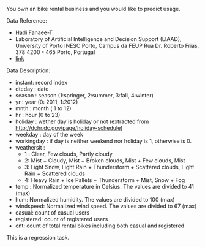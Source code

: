 You own an bike rental business and you would like to predict usage.

Data Reference:
   - Hadi Fanaee-T
   - Laboratory of Artificial Intelligence and Decision Support (LIAAD), University of Porto INESC Porto, Campus da FEUP Rua Dr. Roberto Frias, 378 4200 - 465 Porto, Portugal
   - [link](https://archive.ics.uci.edu/ml/datasets/bike%2Bsharing%2Bdataset)

Data Description:
 - instant: record index
 - dteday : date
 - season : season (1:springer, 2:summer, 3:fall, 4:winter)
 - yr : year (0: 2011, 1:2012)
 - mnth : month ( 1 to 12)
 - hr : hour (0 to 23)
 - holiday : wether day is holiday or not (extracted from http://dchr.dc.gov/page/holiday-schedule)
 - weekday : day of the week
 - workingday : if day is neither weekend nor holiday is 1, otherwise is 0.
 - weathersit :
   - 1 : Clear, Few clouds, Partly cloudy
   - 2: Mist + Cloudy, Mist + Broken clouds, Mist + Few clouds, Mist
   - 3: Light Snow, Light Rain + Thunderstorm + Scattered clouds, Light Rain + Scattered clouds
   - 4: Heavy Rain + Ice Pallets + Thunderstorm + Mist, Snow + Fog
 - temp : Normalized temperature in Celsius. The values are divided to 41 (max)
 - hum: Normalized humidity. The values are divided to 100 (max)
 - windspeed: Normalized wind speed. The values are divided to 67 (max)
 - casual: count of casual users
 - registered: count of registered users
 - cnt: count of total rental bikes including both casual and registered


This is a regression task.

